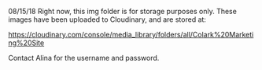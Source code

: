 08/15/18
Right now, this img folder is for storage purposes only.  These images have been uploaded to Cloudinary, and are stored at:

https://cloudinary.com/console/media_library/folders/all/Colark%20Marketing%20Site

Contact Alina for the username and password.
